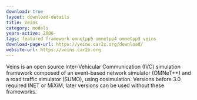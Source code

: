 ```yaml
---
download: true
layout: download-details
title: Veins
category: models
years-active: 2006-
tags: featured framework omnetpp5 omnetpp4 omnetpp3 veins
download-page-url: https://veins.car2x.org/download/
website-url: https://veins.car2x.org
---
```


Veins is an open source Inter-Vehicular Communication (IVC) simulation framework
composed of an event-based network simulator (OMNeT++) and a road traffic
simulator (SUMO), using cosimulation. Versions before 3.0 required INET or MiXiM,
later versions can be used without these frameworks.
